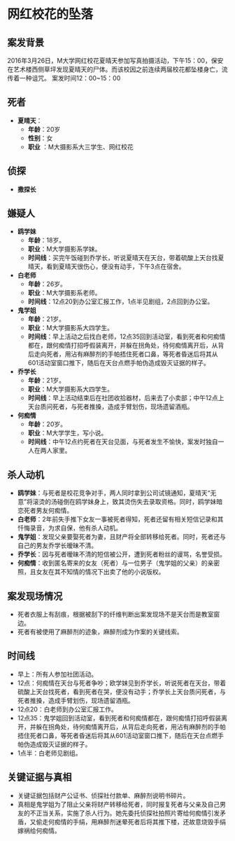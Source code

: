 # 网红校花的坠落 

## 案发背景
2016年3月26日，M大学网红校花夏晴天参加写真拍摄活动，下午15：00，保安在艺术楼西侧草坪发现夏晴天的尸体。而该校因之前连续两届校花都坠楼身亡，流传着一种诅咒。
案发时间12：00~15：00

## 死者
- **夏晴天**：
    - **年龄**：20岁
    - **性别**：女
    - **职业** ：M大摄影系大三学生、网红校花

## 侦探
- **撒探长**

## 嫌疑人
- **鸥学妹**
    - **年龄**：18岁。
    - **职业**：M大学摄影系学妹。
    - **时间线**：买完午饭碰到乔学长，听说夏晴天在天台，带着硫酸上天台找夏晴天，看到夏晴天很伤心，便没有动手，下午3点在宿舍。
- **白老师**
    - **年龄**：26岁。
    - **职业**：M大学摄影系老师。
    - **时间线**：12点20到办公室汇报工作，1点半见剧组，2点回到办公室。
- **鬼学姐**
    - **年龄**：21岁。
    - **职业**：M大学摄影系大四学生。
    - **时间线**：早上活动之后找白老师，12点35回到活动室，看到死者和何痴情都在，跟何痴情打招呼假装离开，并躲在拐角处，待何痴情离开后，从背后走向死者，用沾有麻醉剂的手帕捂住死者口鼻，等死者昏迷后将其从601活动室窗口推下，随后在天台点燃手帕伪造成毁灭证据的样子。
- **乔学长**
    - **年龄**：21岁。
    - **职业**：M大学摄影系大四学生。
    - **时间线**：早上活动结束后在社团收拾器材，后来去了小卖部；中午12点上天台质问死者，与死者推搡，造成手臂划伤，现场遗留酒瓶。
- **何痴情**
    - **年龄**：20岁。
    - **职业**：M大学学生，写小说。
    - **时间线**：中午12点约死者在天台见面，与死者发生不愉快，案发时独自一人在两人家里。


## 杀人动机
- **鸥学妹**：与死者是校花竞争对手，两人同时拿到公司试镜通知，夏晴天“无意”将滚烫的汤碰倒在鸥学妹身上，致其烫伤失去录取资格。同时，鸥学妹暗恋死者男友何痴情。
- **白老师**：2年前失手推下女友一事被死者得知，死者还留有相关短信记录和其忏悔录音，为求自保，他有杀人动机。
- **鬼学姐**：发现父亲要娶死者为妻，且财产将全部转移给死者。同时，死者还与自己的男友乔学长暧昧不清。
- **乔学长**：因与死者暧昧不清的短信被公开，遭到死者粉丝的谩骂，名誉受损。
- **何痴情**：收到匿名寄来的女友（死者）与一位男子（鬼学姐的父亲）的亲密照，且女友在其不知情的情况下出卖了他的小说版权。

## 案发现场情况
- 死者衣服上有刮痕，根据被刮下的纤维判断出案发现场不是天台而是教室窗边。
- 死者有被使用了麻醉剂的迹象，麻醉剂成为作案的关键线索。

## 时间线
- 早上：所有人参加社团活动。
- 12点：何痴情在天台与死者争吵；欧学妹见到乔学长，听说死者在天台，带着硫酸上天台找死者，看到死者在哭，便没有动手；乔学长上天台质问死者，与死者推搡，造成手臂划伤，现场遗留酒瓶。
- 12点20：白老师到办公室汇报工作。
- 12点35：鬼学姐回到活动室，看到死者和何痴情都在，跟何痴情打招呼假装离开，并躲在拐角处，待何痴情离开后，从背后走向死者，用沾有麻醉剂的手帕捂住死者口鼻，等死者昏迷后将其从601活动室窗口推下，随后在天台点燃手帕伪造成毁灭证据的样子。
- 1点半：白老师见剧组。

## 关键证据与真相
- 关键证据包括财产公证书、侦探社付款单、麻醉剂说明书碎片。
- 真相是鬼学姐为了阻止父亲将财产转移给死者，同时报复死者与父亲及自己男友的不正当关系，实施了杀人行为。她先委托侦探社拍照片寄给何痴情引发矛盾，又偷走何痴情的手绢，用麻醉剂迷晕死者后将其推下楼，还故意烧毁手绢嫁祸给何痴情。
